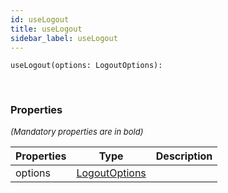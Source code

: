 ```yaml
---
id: useLogout
title: useLogout
sidebar_label: useLogout
---
```


```tsx
useLogout(options: LogoutOptions): 
```
<br/>



### Properties

<font size="2"><i>(Mandatory properties are in bold)</i></font>

| Properties | Type | Description |
| --------- | ---- | ----------- |
| options | [LogoutOptions](/framework-api/interfaces/LogoutOptions.md) |  |
